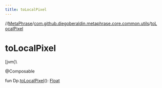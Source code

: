 ```yaml
---
title: toLocalPixel
---
```

//[MetaPhrase](../../index.html)/[com.github.diegoberaldin.metaphrase.core.common.utils](index.html)/[toLocalPixel](to-local-pixel.html)



# toLocalPixel



[jvm]\




@Composable



fun Dp.[toLocalPixel](to-local-pixel.html)(): [Float](https://kotlinlang.org/api/latest/jvm/stdlib/kotlin/-float/index.html)




